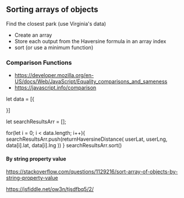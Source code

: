 

## Sorting arrays of objects



Find the closest park (use Virginia's data)
- Create an array
- Store each output from the Haversine formula in an array index
- sort (or use a minimum function)


### Comparison Functions

- https://developer.mozilla.org/en-US/docs/Web/JavaScript/Equality_comparisons_and_sameness
- https://javascript.info/comparison


let data = [{

}]


let searchResultsArr = [];

for(let i = 0; i < data.length; i++){
	searchResultsArr.push(returnHaversineDistance(
		userLat,
		userLng,
		data[i].lat,
		data[i].lng
	))
}
searchResultsArr.sort()






#### By string property value


https://stackoverflow.com/questions/1129216/sort-array-of-objects-by-string-property-value




https://jsfiddle.net/ow3n/tjsdfbq5/2/
